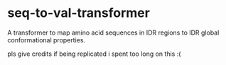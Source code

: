 # seq-to-val-transformer
A transformer to map amino acid sequences in IDR regions to IDR global conformational properties. 

pls give credits if being replicated i spent too long on this :( 

